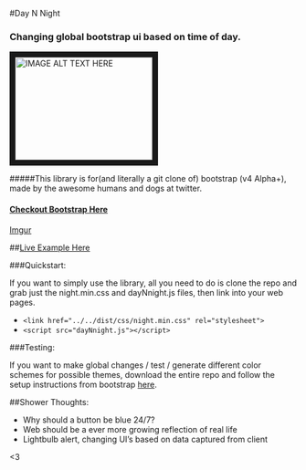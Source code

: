#Day N Night
### Changing global bootstrap ui based on time of day.
	
<a href="https://youtu.be/VrDfSZ_6f4U" target="_blank"><img src="http://img.youtube.com/vi/VrDfSZ_6f4U/0.jpg" 
alt="IMAGE ALT TEXT HERE" width="240" height="180" border="10" /></a>

#####This library is for(and literally a git clone of) bootstrap (v4 Alpha+), made by the awesome humans and dogs at twitter.
#### [Checkout Bootstrap Here](http://getbootstrap.com)
	
[Imgur](http://i.imgur.com/udbvoei.gifv)


##[Live Example Here](http://daynnight.paperplane.io)

###Quickstart:

If you want to simply use the library, all you need to do is clone the repo and grab just the night.min.css and dayNnight.js files, then link into your web pages.

  - `<link href="../../dist/css/night.min.css" rel="stylesheet">`
  - `<script src="dayNnight.js"></script>`

###Testing:

If you want to make global changes / test / generate different color schemes for possible themes, download the entire repo and follow the setup instructions from bootstrap [here](http://v4-alpha.getbootstrap.com/).

##Shower Thoughts:
 - Why should a button be blue 24/7? 
 - Web should be a ever more growing reflection of real life
 - Lightbulb alert, changing UI’s based on data captured from client

<3
